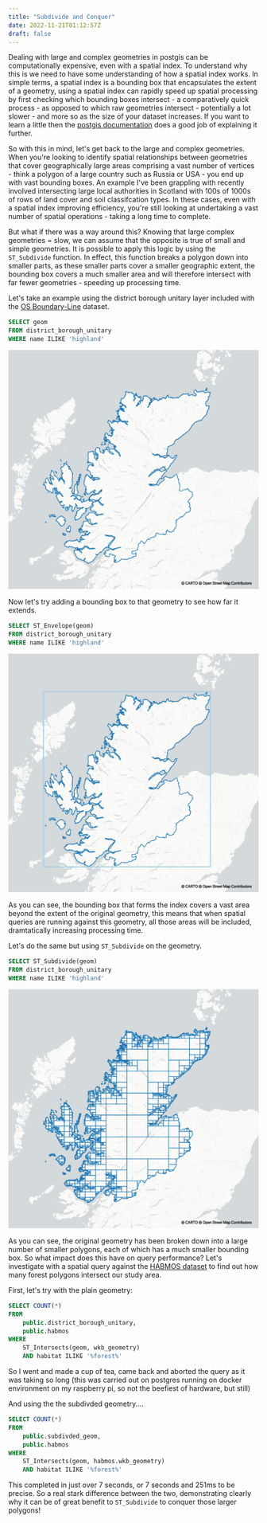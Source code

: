 ```yaml
---
title: "Subdivide and Conquer"
date: 2022-11-21T01:12:57Z
draft: false
---
```


Dealing with large and complex geometries in postgis can be computationally expensive, even with a spatial index. To understand why this is we need to have some understanding of how a spatial index works. In simple terms, a spatial index is a bounding box that encapsulates the extent of a geometry, using a spatial index can rapidly speed up spatial processing by first checking which bounding boxes intersect - a comparatively quick process - as opposed to which raw geometries intersect - potentially a lot slower - and more so as the size of your dataset increases. If you want to learn a little then the [postgis documentation](https://postgis.net/workshops/postgis-intro/indexing.html) does a good job of explaining it further.

So with this in mind, let's get back to the large and complex geometries. When you're looking to identify spatial relationships between geometries that cover geographically large areas comprising a vast number of vertices - think a polygon of a large country such as Russia or USA - you end up with vast bounding boxes. An example I've been grappling with recently involved intersecting large local authorities in Scotland with 100s of 1000s of rows of land cover and soil classifcation types. In these cases, even with a spatial index improving efficiency, you're still looking at undertaking a vast number of spatial operations - taking a long time to complete.

But what if there was a way around this? Knowing that large complex geometries = slow, we can assume that the opposite is true of small and simple geometries. It is possible to apply this logic by using the `ST_Subdivide` function. In effect, this function breaks a polygon down into smaller parts, as these smaller parts cover a smaller geographic extent, the bounding box covers a much smaller area and will therefore intersect with far fewer geometries - speeding up processing time.

Let's take an example using the district borough unitary layer included with the [OS Boundary-Line](https://www.ordnancesurvey.co.uk/business-government/products/boundaryline) dataset.

```sql
SELECT geom
FROM district_borough_unitary
WHERE name ILIKE 'highland'
```

![Highland standard](/highland.jpg)

Now let's try adding a bounding box to that geometry to see how far it extends.

```sql
SELECT ST_Envelope(geom)
FROM district_borough_unitary
WHERE name ILIKE 'highland'
```

![Highland bounding box](/highlandbbox.jpg)

As you can see, the bounding box that forms the index covers a vast area beyond the extent of the original geometry, this means that when spatial queries are running against this geometry, all those areas will be included, dramtatically increasing processing time.

Let's do the same but using `ST_Subdivide` on the geometry.

```sql
SELECT ST_Subdivide(geom)
FROM district_borough_unitary
WHERE name ILIKE 'highland'
```

![Highland subdivide](/highland_subdivide.jpg)

As you can see, the original geometry has been broken down into a large number of smaller polygons, each of which has a much smaller bounding box. So what impact does this have on query performance? Let's investigate with a spatial query against the [HABMOS dataset](https://gateway.snh.gov.uk/natural-spaces/dataset.jsp?dsid=HABMOS) to find out how many forest polygons intersect our study area.

First, let's try with the plain geometry:

```sql
SELECT COUNT(*)
FROM 
	public.district_borough_unitary,
	public.habmos
WHERE 
	ST_Intersects(geom, wkb_geometry)
	AND habitat ILIKE '%forest%'
```
 
So I went and made a cup of tea, came back and aborted the query as it was taking so long (this was carried out on postgres running on docker environment on my raspberry pi, so not the beefiest of hardware, but still)
 
And using the the subdivded geometry....
 

```sql
SELECT COUNT(*)
FROM  
	public.subdivded_geom,
	public.habmos
WHERE 
	ST_Intersects(geom, habmos.wkb_geometry)
	AND habitat ILIKE '%forest%'
```

This completed in just over 7 seconds, or 7 seconds and 251ms to be precise. So a real stark difference between the two, demonstrating clearly why it can be of great benefit to `ST_Subdivide` to conquer those larger polygons!